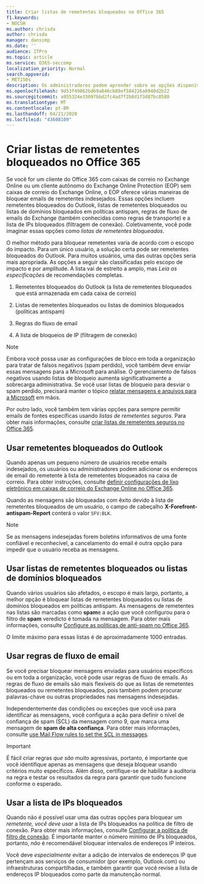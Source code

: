 ```yaml
---
title: Criar listas de remetentes bloqueados no Office 365
f1.keywords:
- NOCSH
ms.author: chrisda
author: chrisda
manager: dansimp
ms.date: ''
audience: ITPro
ms.topic: article
ms.service: O365-seccomp
localization_priority: Normal
search.appverid:
- MET150s
description: Os administradores podem aprender sobre as opções disponíveis no Office 365 e EOP para bloquear mensagens de entrada.
ms.openlocfilehash: 9d53f49862bd69a846cb80ef584226a0940d2b22
ms.sourcegitcommit: a955324e33097bbd2fc4ad7f2b8d1f3d87bc8580
ms.translationtype: MT
ms.contentlocale: pt-BR
ms.lasthandoff: 04/21/2020
ms.locfileid: "43608109"
---
```

# <a name="create-blocked-sender-lists-in-office-365"></a>Criar listas de remetentes bloqueados no Office 365

Se você for um cliente do Office 365 com caixas de correio no Exchange Online ou um cliente autônomo do Exchange Online Protection (EOP) sem caixas de correio do Exchange Online, o EOP oferece várias maneiras de bloquear emails de remetentes indesejados. Essas opções incluem remetentes bloqueados do Outlook, listas de remetentes bloqueados ou listas de domínios bloqueados em políticas antispam, regras de fluxo de emails do Exchange (também conhecidas como regras de transporte) e a lista de IPs bloqueados (filtragem de conexão). Coletivamente, você pode imaginar essas opções como _listas de remetentes bloqueados_.

O melhor método para bloquear remetentes varia de acordo com o escopo do impacto. Para um único usuário, a solução certa pode ser remetentes bloqueados do Outlook. Para muitos usuários, uma das outras opções seria mais apropriada. As opções a seguir são classificadas pelo escopo de impacto e por amplitude. A lista vai de estreito a amplo, mas *Leia as especificações* de recomendações completas.

1. Remetentes bloqueados do Outlook (a lista de remetentes bloqueados que está armazenada em cada caixa de correio)

2. Listas de remetentes bloqueados ou listas de domínios bloqueados (políticas antispam)

3. Regras do fluxo de email

4. A lista de bloqueios de IP (filtragem de conexão)

> [!NOTE]
> Embora você possa usar as configurações de bloco em toda a organização para tratar de falsos negativos (spam perdido), você também deve enviar essas mensagens para a Microsoft para análise. O gerenciamento de falsos negativos usando listas de bloqueio aumenta significativamente a sobrecarga administrativa. Se você usar listas de bloqueio para desviar o spam perdido, precisará manter o tópico [relatar mensagens e arquivos para a Microsoft](report-junk-email-messages-to-microsoft.md) em mãos.

Por outro lado, você também tem várias opções para sempre permitir emails de fontes específicas usando _listas de remetentes seguros_. Para obter mais informações, consulte [criar listas de remetentes seguros no Office 365](create-safe-sender-lists-in-office-365.md).

## <a name="use-outlook-blocked-senders"></a>Usar remetentes bloqueados do Outlook

Quando apenas um pequeno número de usuários recebe emails indesejados, os usuários ou administradores podem adicionar os endereços de email do remetente à lista de remetentes bloqueados na caixa de correio. Para obter instruções, consulte [definir configurações de lixo eletrônico em caixas de correio do Exchange Online no Office 365](configure-junk-email-settings-on-exo-mailboxes.md).

Quando as mensagens são bloqueadas com êxito devido à lista de remetentes bloqueados de um usuário, o campo de cabeçalho **X-Forefront-antispam-Report** conterá o valor `SFV:BLK`.

> [!NOTE]
> Se as mensagens indesejadas forem boletins informativos de uma fonte confiável e reconhecível, a cancelamento do email é outra opção para impedir que o usuário receba as mensagens.

## <a name="use-blocked-sender-lists-or-blocked-domain-lists"></a>Usar listas de remetentes bloqueados ou listas de domínios bloqueados

Quando vários usuários são afetados, o escopo é mais largo, portanto, a melhor opção é bloquear listas de remetentes bloqueados ou listas de domínios bloqueados em políticas antispam. As mensagens de remetentes nas listas são marcadas como **spam**e a ação que você configurou para o filtro de **spam** veredicto é tomada na mensagem. Para obter mais informações, consulte [Configure as políticas de anti-spam no Office 365](configure-your-spam-filter-policies.md).

O limite máximo para essas listas é de aproximadamente 1000 entradas.

## <a name="use-mail-flow-rules"></a>Usar regras de fluxo de email

Se você precisar bloquear mensagens enviadas para usuários específicos ou em toda a organização, você pode usar regras de fluxo de emails. As regras de fluxo de emails são mais flexíveis do que as listas de remetentes bloqueados ou remetentes bloqueados, pois também podem procurar palavras-chave ou outras propriedades nas mensagens indesejadas.

Independentemente das condições ou exceções que você usa para identificar as mensagens, você configura a ação para definir o nível de confiança de spam (SCL) da mensagem como 9, que marca uma mensagem de **spam de alta confiança**. Para obter mais informações, consulte [use Mail Flow rules to set the SCL in messages](use-mail-flow-rules-to-set-the-spam-confidence-level-scl-in-messages.md).

> [!IMPORTANT]
> É fácil criar regras *que são muito* agressivas, portanto, é importante que você identifique apenas as mensagens que deseja bloquear usando critérios muito específicos. Além disso, certifique-se de habilitar a auditoria na regra e testar os resultados da regra para garantir que tudo funcione conforme o esperado.

## <a name="use-the-ip-block-list"></a>Usar a lista de IPs bloqueados

Quando não é possível usar uma das outras opções para bloquear um *remetente, você deve usar* a lista de IPs bloqueados na política de filtro de conexão. Para obter mais informações, consulte [Configurar a política de filtro de conexão](configure-the-connection-filter-policy.md). É importante manter o número mínimo de IPs bloqueados, portanto, *não* é recomendável bloquear intervalos de endereços IP inteiros.

Você deve *especialmente* evitar a adição de intervalos de endereços IP que pertençam aos serviços de consumidor (por exemplo, Outlook.com) ou infraestruturas compartilhadas, e também garantir que você revise a lista de endereços IP bloqueados como parte da manutenção normal.
